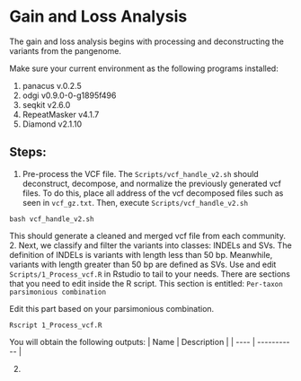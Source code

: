 # Gain and Loss Analysis
The gain and loss analysis begins with processing and deconstructing the variants from the pangenome. 

Make sure your current environment as the following programs installed:
1. panacus v.0.2.5
2. odgi v0.9.0-0-g1895f496
3. seqkit v2.6.0
4. RepeatMasker v4.1.7
5. Diamond v2.1.10

## Steps:
1. Pre-process the VCF file. The `Scripts/vcf_handle_v2.sh` should deconstruct, decompose, and normalize the previously generated vcf files. To do this, place all address of the vcf decomposed files such as seen in `vcf_gz.txt`. Then, execute `Scripts/vcf_handle_v2.sh`
```
bash vcf_handle_v2.sh
```
This should generate a cleaned and merged vcf file from each community. 
2. Next, we classify and filter the variants into classes: INDELs and SVs. The definition of INDELs is variants with length less than 50 bp. Meanwhile, variants with length greater than 50 bp are defined as SVs. Use and edit `Scripts/1_Process_vcf.R` in Rstudio to tail to your needs. There are sections that you need to edit inside the R script. This section is entitled:
`Per-taxon parsimonious combination`

Edit this part based on your parsimonious combination. 

```
Rscript 1_Process_vcf.R
```

You will obtain the following outputs:
| Name | Description |
| ---- | ----------- |

2. 
